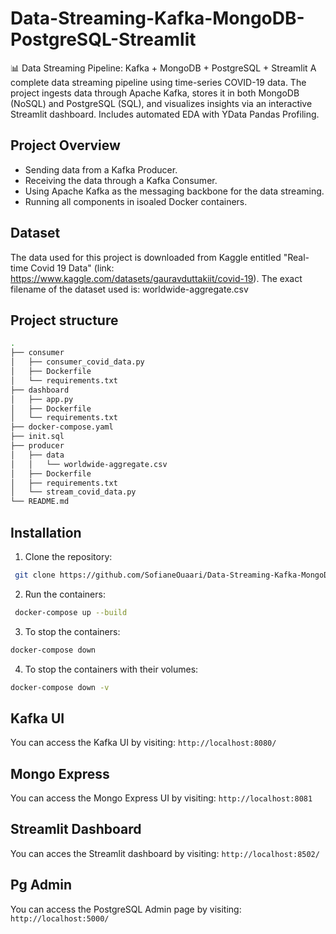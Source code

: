 # Data-Streaming-Kafka-MongoDB-PostgreSQL-Streamlit
📊 Data Streaming Pipeline: Kafka + MongoDB + PostgreSQL + Streamlit
A complete data streaming pipeline using time-series COVID-19 data. The project ingests data through Apache Kafka, stores it in both MongoDB (NoSQL) and PostgreSQL (SQL), and visualizes insights via an interactive Streamlit dashboard. Includes automated EDA with YData Pandas Profiling.


## Project Overview 
- Sending data from a Kafka Producer. 
- Receiving the data through a Kafka Consumer. 
- Using Apache Kafka as the messaging backbone for the data streaming. 
- Running all components in isoaled Docker containers. 


## Dataset
The data used for this project is downloaded from Kaggle entitled "Real-time Covid 19 Data" (link: https://www.kaggle.com/datasets/gauravduttakiit/covid-19). The exact filename of the dataset used is: worldwide-aggregate.csv

## Project structure 
```bash
.
├── consumer
│   ├── consumer_covid_data.py
│   ├── Dockerfile
│   └── requirements.txt
├── dashboard
│   ├── app.py
│   ├── Dockerfile
│   └── requirements.txt
├── docker-compose.yaml
├── init.sql
├── producer
│   ├── data
│   │   └── worldwide-aggregate.csv
│   ├── Dockerfile
│   ├── requirements.txt
│   └── stream_covid_data.py
└── README.md
```
## Installation
1. Clone the repository:
```bash
 git clone https://github.com/SofianeOuaari/Data-Streaming-Kafka-MongoDB-PostgreSQL-Streamlit.git
```

2. Run the containers: 
```bash
 docker-compose up --build
```
3. To stop the containers: 
```bash
docker-compose down
```

4. To stop the containers with their volumes: 
```bash
docker-compose down -v
```

## Kafka UI 


You can access the Kafka UI by visiting: ``` http://localhost:8080/ ```

## Mongo Express

You can access the Mongo Express UI by visiting: ``` http://localhost:8081 ```
## Streamlit Dashboard 

You can acces the Streamlit dashboard by visiting: ``` http://localhost:8502/ ```

## Pg Admin
You can access the PostgreSQL Admin page by visiting: ``` http://localhost:5000/ ```